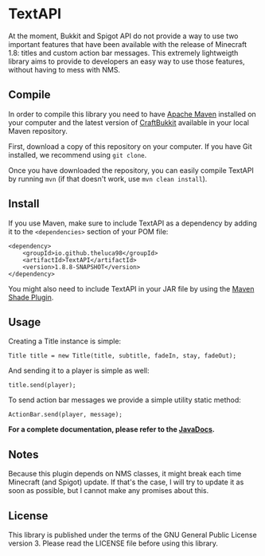 # TextAPI
At the moment, Bukkit and Spigot API do not provide a way to use
two important features that have been available with the release
of Minecraft 1.8: titles and custom action bar messages. This
extremely lightweigth library aims to provide to developers an
easy way to use those features, without having to mess with NMS.

## Compile
In order to compile this library you need to have
[Apache Maven](https://maven.apache.org) installed on your
computer and the latest version of
[CraftBukkit](https://hub.spigotmc.org) available in your local
Maven repository.

First, download a copy of this repository on your computer. If
you have Git installed, we recommend using `git clone`.

Once you have downloaded the repository, you can easily compile
TextAPI by running `mvn` (if that doesn't work, use `mvn clean
install`).

## Install
If you use Maven, make sure to include TextAPI as a dependency by
adding it to the `<dependencies>` section of your POM file:
```
<dependency>
    <groupId>io.github.theluca98</groupId>
    <artifactId>TextAPI</artifactId>
    <version>1.8.8-SNAPSHOT</version>
</dependency>
```
You might also need to include TextAPI in your JAR file by using
the [Maven Shade Plugin](https://maven.apache.org/plugins/maven-shade-plugin/).

## Usage
Creating a Title instance is simple:
```
Title title = new Title(title, subtitle, fadeIn, stay, fadeOut);
```
And sending it to a player is simple as well:
```
title.send(player);
```
To send action bar messages we provide a simple utility static method:
```
ActionBar.send(player, message);
```
**For a complete documentation, please refer to the [JavaDocs](https://theluca98.github.io/TextAPI/).**

## Notes
Because this plugin depends on NMS classes, it might break each
time Minecraft (and Spigot) update. If that's the case, I will
try to update it as soon as possible, but I cannot make any
promises about this.

## License
This library is published under the terms of the GNU General
Public License version 3. Please read the LICENSE file before
using this library.
